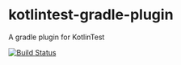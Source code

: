 # kotlintest-gradle-plugin
A gradle plugin for KotlinTest

[![Build Status](https://travis-ci.org/kotlintest/kotlintest-gradle-plugin.svg?branch=master)](https://travis-ci.org/kotlintest/kotlintest-gradle-plugin)
